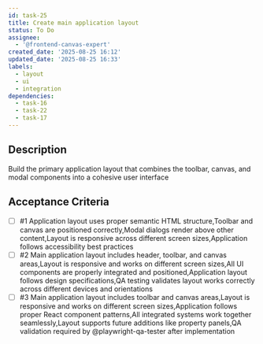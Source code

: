 ```yaml
---
id: task-25
title: Create main application layout
status: To Do
assignee:
  - '@frontend-canvas-expert'
created_date: '2025-08-25 16:12'
updated_date: '2025-08-25 16:33'
labels:
  - layout
  - ui
  - integration
dependencies:
  - task-16
  - task-22
  - task-17
---
```


## Description

Build the primary application layout that combines the toolbar, canvas, and
modal components into a cohesive user interface

## Acceptance Criteria

<!-- AC:BEGIN -->

- [ ] #1 Application layout uses proper semantic HTML structure,Toolbar and
      canvas are positioned correctly,Modal dialogs render above other
      content,Layout is responsive across different screen sizes,Application
      follows accessibility best practices
- [ ] #2 Main application layout includes header, toolbar, and canvas
      areas,Layout is responsive and works on different screen sizes,All UI
      components are properly integrated and positioned,Application layout
      follows design specifications,QA testing validates layout works correctly
      across different devices and orientations
- [ ] #3 Main application layout includes toolbar and canvas areas,Layout is
    responsive and works on different screen sizes,Application follows proper
    React component patterns,All integrated systems work together
    seamlessly,Layout supports future additions like property panels,QA
    validation required by @playwright-qa-tester after implementation
<!-- AC:END -->
